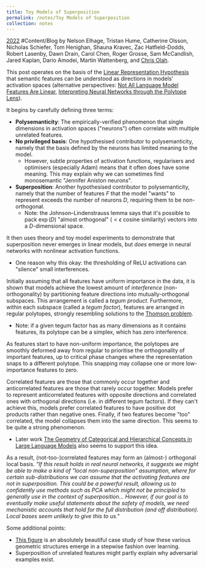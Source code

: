 ```yaml
---
title: Toy Models of Superposition
permalink: /notes/Toy Models of Superposition
collection: notes
---
```

[2022](2022) #Content/Blog by Nelson Elhage, Tristan Hume, Catherine Olsson, Nicholas Schiefer, Tom Henighan, Shauna Kravec, Zac Hatfield-Dodds, Robert Lasenby, Dawn Drain, Carol Chen, Roger Grosse, Sam McCandlish, Jared Kaplan, Dario Amodei, Martin Wattenberg, and [Chris Olah](Chris%20Olah).

This post operates on the basis of the [Linear Representation Hypothesis](Linear%20Representation%20Hypothesis) that semantic features can be understood as directions in models' activation spaces (alternative perspectives: [Not All Language Model Features Are Linear](Not%20All%20Language%20Model%20Features%20Are%20Linear), [Interpreting Neural Networks through the Polytope Lens](Interpreting%20Neural%20Networks%20through%20the%20Polytope%20Lens)).

It begins by carefully defining three terms:
- **Polysemanticity**: The empirically-verified phenomenon that single dimensions in activation spaces ("neurons") often correlate with multiple unrelated features.
- **No privileged basis**: One hypothesised contributor to polysemanticity, namely that the basis defined by the neurons has limited meaning to the model.
	- However, subtle properties of activation functions, regularisers and optimisers (especially Adam) means that it often does have some meaning. This may explain why we can sometimes find monosemantic "Jennifer Aniston neurons".
- **Superposition**: Another hypothesised contributor to polysemanticity, namely that the number of features $F$ that the model "wants" to represent exceeds the number of neurons $D$, requiring them to be non-orthogonal.
	- Note: the Johnson–Lindenstrauss lemma says that it's possible to pack $\exp(D)$ "almost orthogonal" ($<\epsilon$ cosine similarity) vectors into a $D$-dimensional space.

It then uses theory and toy model experiments to demonstrate that superposition never emerges in linear models, but *does* emerge in neural networks with nonlinear activation functions.
- One reason why this okay: the thresholding of ReLU activations can "silence" small interferences.

Initially assuming that all features have uniform importance in the data, it is shown that models achieve the lowest amount of *interference* (non-orthogonality) by partitioning feature directions into mutually-orthogonal subspaces. This arrangement is called a *tegum product*. Furthermore, within each subspace (called a *tegum factor*), features are arranged in regular polytopes, strongly resembling solutions to the [Thomson problem](https://en.wikipedia.org/wiki/Thomson_problem).
- Note: if a given tegum factor has as many dimensions as it contains features, its polytope can be a simplex, which has zero interference.

As features start to have non-uniform importance, the polytopes are smoothly deformed away from regular to prioritise the orthogonality of important features, up to critical phase changes where the representation snaps to a different polytope. This snapping may collapse one or more low-importance features to zero.

Correlated features are those that commonly occur together and anticorrelated features are those that rarely occur together. Models prefer to represent anticorrelated features with opposite directions and correlated ones with orthogonal directions (i.e. in different tegum factors). If they can't achieve this, models prefer correlated features to have positive dot products rather than negative ones. Finally, if two features become "too" correlated, the model collapses them into the same direction. This seems to be quite a strong phenomenon.
- Later work [The Geometry of Categorical and Hierarchical Concepts in Large Language Models](The%20Geometry%20of%20Categorical%20and%20Hierarchical%20Concepts%20in%20Large%20Language%20Models) also seems to support this idea.

As a result, (not-too-)correlated features may form an (almost-) orthogonal local basis. *"If this result holds in real neural networks, it suggests we might be able to make a kind of "local non-superposition" assumption, where for certain sub-distributions we can assume that the activating features are not in superposition. This could be a powerful result, allowing us to confidently use methods such as PCA which might not be principled to generally use in the context of superposition... However, if our goal is to eventually make useful statements about the safety of models, we need mechanistic accounts that hold for the full distribution (and off distribution). Local bases seem unlikely to give this to us."*

Some additional points:
- [This figure](https://transformer-circuits.pub/2022/toy_model/index.html#learning-geometric) is an absolutely beautiful case study of how these various geometric structures emerge in a stepwise fashion over learning.
- Superposition of unrelated features might partly explain why adversarial examples exist.
